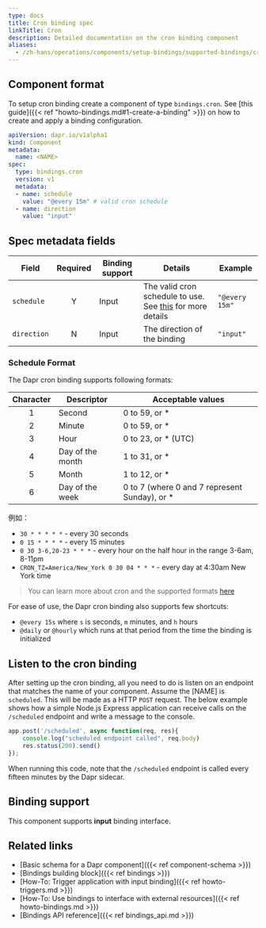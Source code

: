```yaml
---
type: docs
title: Cron binding spec
linkTitle: Cron
description: Detailed documentation on the cron binding component
aliases:
  - /zh-hans/operations/components/setup-bindings/supported-bindings/cron/
---
```


## Component format

To setup cron binding create a component of type `bindings.cron`. See [this guide]({{< ref "howto-bindings.md#1-create-a-binding" >}}) on how to create and apply a binding configuration.

```yaml
apiVersion: dapr.io/v1alpha1
kind: Component
metadata:
  name: <NAME>
spec:
  type: bindings.cron
  version: v1
  metadata:
  - name: schedule
    value: "@every 15m" # valid cron schedule
  - name: direction
    value: "input"
```

## Spec metadata fields

| Field       | Required | Binding support | Details                                                                       | Example        |
| ----------- | :------: | --------------- | ----------------------------------------------------------------------------- | -------------- |
| `schedule`  |     Y    | Input           | The valid cron schedule to use. See [this](#schedule-format) for more details | `"@every 15m"` |
| `direction` |     N    | Input           | The direction of the binding                                                  | `"input"`      |

### Schedule Format

The Dapr cron binding supports following formats:

| Character | Descriptor       | Acceptable values                                                 |
| :-------: | ---------------- | ----------------------------------------------------------------- |
|     1     | Second           | 0 to 59, or \*                                                    |
|     2     | Minute           | 0 to 59, or \*                                                    |
|     3     | Hour             | 0 to 23, or \* (UTC)                           |
|     4     | Day of the month | 1 to 31, or \*                                                    |
|     5     | Month            | 1 to 12, or \*                                                    |
|     6     | Day of the week  | 0 to 7 (where 0 and 7 represent Sunday), or \* |

例如：

- `30 * * * * *` - every 30 seconds
- `0 15 * * * *` - every 15 minutes
- `0 30 3-6,20-23 * * *` - every hour on the half hour in the range 3-6am, 8-11pm
- `CRON_TZ=America/New_York 0 30 04 * * *` - every day at 4:30am New York time

> You can learn more about cron and the supported formats [here](https://en.wikipedia.org/wiki/Cron)

For ease of use, the Dapr cron binding also supports few shortcuts:

- `@every 15s` where `s` is seconds, `m` minutes, and `h` hours
- `@daily` or `@hourly` which runs at that period from the time the binding is initialized

## Listen to the cron binding

After setting up the cron binding, all you need to do is listen on an endpoint that matches the name of your component. Assume the [NAME] is `scheduled`. This will be made as a HTTP `POST` request. The below example shows how a simple Node.js Express application can receive calls on the `/scheduled` endpoint and write a message to the console.

```js
app.post('/scheduled', async function(req, res){
    console.log("scheduled endpoint called", req.body)
    res.status(200).send()
});
```

When running this code, note that the `/scheduled` endpoint is called every fifteen minutes by the Dapr sidecar.

## Binding support

This component supports **input** binding interface.

## Related links

- [Basic schema for a Dapr component]({{< ref component-schema >}})
- [Bindings building block]({{< ref bindings >}})
- [How-To: Trigger application with input binding]({{< ref howto-triggers.md >}})
- [How-To: Use bindings to interface with external resources]({{< ref howto-bindings.md >}})
- [Bindings API reference]({{< ref bindings_api.md >}})
